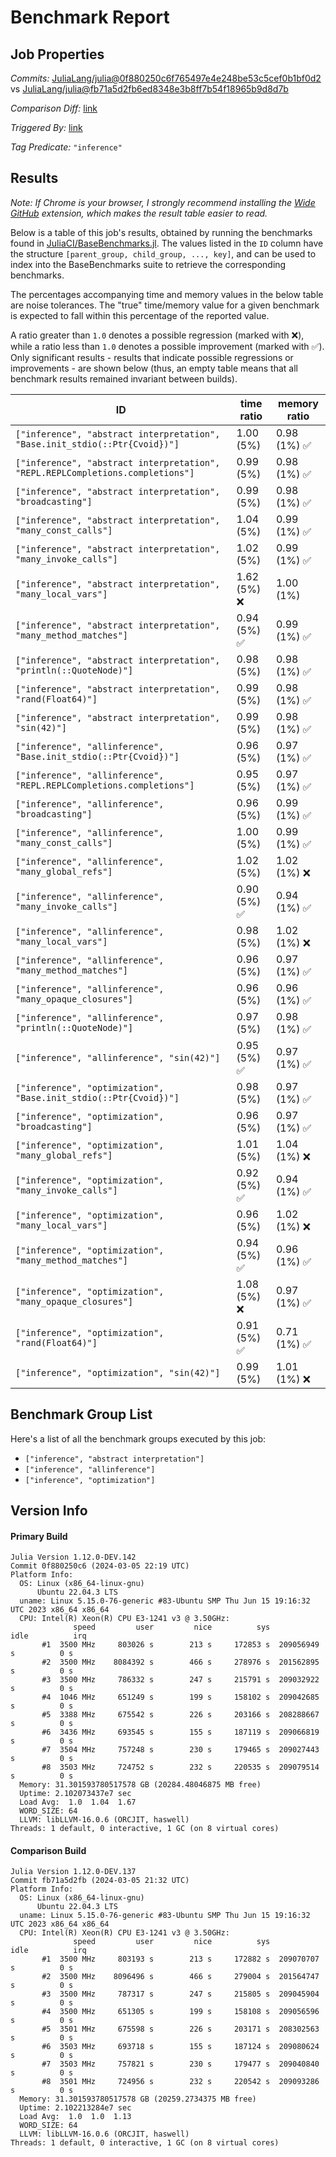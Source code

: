 # Benchmark Report

## Job Properties

*Commits:* [JuliaLang/julia@0f880250c6f765497e4e248be53c5cef0b1bf0d2](https://github.com/JuliaLang/julia/commit/0f880250c6f765497e4e248be53c5cef0b1bf0d2) vs [JuliaLang/julia@fb71a5d2fb6ed8348e3b8ff7b54f18965b9d8d7b](https://github.com/JuliaLang/julia/commit/fb71a5d2fb6ed8348e3b8ff7b54f18965b9d8d7b)

*Comparison Diff:* [link](https://github.com/JuliaLang/julia/compare/fb71a5d2fb6ed8348e3b8ff7b54f18965b9d8d7b..0f880250c6f765497e4e248be53c5cef0b1bf0d2)

*Triggered By:* [link](https://github.com/JuliaLang/julia/pull/52415#issuecomment-1979733891)

*Tag Predicate:* `"inference"`

## Results

*Note: If Chrome is your browser, I strongly recommend installing the [Wide GitHub](https://chrome.google.com/webstore/detail/wide-github/kaalofacklcidaampbokdplbklpeldpj?hl=en)
extension, which makes the result table easier to read.*

Below is a table of this job's results, obtained by running the benchmarks found in
[JuliaCI/BaseBenchmarks.jl](https://github.com/JuliaCI/BaseBenchmarks.jl). The values
listed in the `ID` column have the structure `[parent_group, child_group, ..., key]`,
and can be used to index into the BaseBenchmarks suite to retrieve the corresponding
benchmarks.

The percentages accompanying time and memory values in the below table are noise tolerances. The "true"
time/memory value for a given benchmark is expected to fall within this percentage of the reported value.

A ratio greater than `1.0` denotes a possible regression (marked with :x:), while a ratio less
than `1.0` denotes a possible improvement (marked with :white_check_mark:). Only significant results - results
that indicate possible regressions or improvements - are shown below (thus, an empty table means that all
benchmark results remained invariant between builds).

| ID | time ratio | memory ratio |
|----|------------|--------------|
| `["inference", "abstract interpretation", "Base.init_stdio(::Ptr{Cvoid})"]` | 1.00 (5%)  | 0.98 (1%) :white_check_mark: |
| `["inference", "abstract interpretation", "REPL.REPLCompletions.completions"]` | 0.99 (5%)  | 0.98 (1%) :white_check_mark: |
| `["inference", "abstract interpretation", "broadcasting"]` | 0.99 (5%)  | 0.98 (1%) :white_check_mark: |
| `["inference", "abstract interpretation", "many_const_calls"]` | 1.04 (5%)  | 0.99 (1%) :white_check_mark: |
| `["inference", "abstract interpretation", "many_invoke_calls"]` | 1.02 (5%)  | 0.99 (1%) :white_check_mark: |
| `["inference", "abstract interpretation", "many_local_vars"]` | 1.62 (5%) :x: | 1.00 (1%)  |
| `["inference", "abstract interpretation", "many_method_matches"]` | 0.94 (5%) :white_check_mark: | 0.99 (1%) :white_check_mark: |
| `["inference", "abstract interpretation", "println(::QuoteNode)"]` | 0.98 (5%)  | 0.98 (1%) :white_check_mark: |
| `["inference", "abstract interpretation", "rand(Float64)"]` | 0.99 (5%)  | 0.98 (1%) :white_check_mark: |
| `["inference", "abstract interpretation", "sin(42)"]` | 0.99 (5%)  | 0.98 (1%) :white_check_mark: |
| `["inference", "allinference", "Base.init_stdio(::Ptr{Cvoid})"]` | 0.96 (5%)  | 0.97 (1%) :white_check_mark: |
| `["inference", "allinference", "REPL.REPLCompletions.completions"]` | 0.95 (5%)  | 0.97 (1%) :white_check_mark: |
| `["inference", "allinference", "broadcasting"]` | 0.96 (5%)  | 0.99 (1%) :white_check_mark: |
| `["inference", "allinference", "many_const_calls"]` | 1.00 (5%)  | 0.99 (1%) :white_check_mark: |
| `["inference", "allinference", "many_global_refs"]` | 1.02 (5%)  | 1.02 (1%) :x: |
| `["inference", "allinference", "many_invoke_calls"]` | 0.90 (5%) :white_check_mark: | 0.94 (1%) :white_check_mark: |
| `["inference", "allinference", "many_local_vars"]` | 0.98 (5%)  | 1.02 (1%) :x: |
| `["inference", "allinference", "many_method_matches"]` | 0.96 (5%)  | 0.97 (1%) :white_check_mark: |
| `["inference", "allinference", "many_opaque_closures"]` | 0.96 (5%)  | 0.96 (1%) :white_check_mark: |
| `["inference", "allinference", "println(::QuoteNode)"]` | 0.97 (5%)  | 0.98 (1%) :white_check_mark: |
| `["inference", "allinference", "sin(42)"]` | 0.95 (5%) :white_check_mark: | 0.97 (1%) :white_check_mark: |
| `["inference", "optimization", "Base.init_stdio(::Ptr{Cvoid})"]` | 0.98 (5%)  | 0.97 (1%) :white_check_mark: |
| `["inference", "optimization", "broadcasting"]` | 0.96 (5%)  | 0.97 (1%) :white_check_mark: |
| `["inference", "optimization", "many_global_refs"]` | 1.01 (5%)  | 1.04 (1%) :x: |
| `["inference", "optimization", "many_invoke_calls"]` | 0.92 (5%) :white_check_mark: | 0.94 (1%) :white_check_mark: |
| `["inference", "optimization", "many_local_vars"]` | 0.96 (5%)  | 1.02 (1%) :x: |
| `["inference", "optimization", "many_method_matches"]` | 0.94 (5%) :white_check_mark: | 0.96 (1%) :white_check_mark: |
| `["inference", "optimization", "many_opaque_closures"]` | 1.08 (5%) :x: | 0.97 (1%) :white_check_mark: |
| `["inference", "optimization", "rand(Float64)"]` | 0.91 (5%) :white_check_mark: | 0.71 (1%) :white_check_mark: |
| `["inference", "optimization", "sin(42)"]` | 0.99 (5%)  | 1.01 (1%) :x: |

## Benchmark Group List

Here's a list of all the benchmark groups executed by this job:

- `["inference", "abstract interpretation"]`
- `["inference", "allinference"]`
- `["inference", "optimization"]`

## Version Info

#### Primary Build

```
Julia Version 1.12.0-DEV.142
Commit 0f880250c6 (2024-03-05 22:19 UTC)
Platform Info:
  OS: Linux (x86_64-linux-gnu)
      Ubuntu 22.04.3 LTS
  uname: Linux 5.15.0-76-generic #83-Ubuntu SMP Thu Jun 15 19:16:32 UTC 2023 x86_64 x86_64
  CPU: Intel(R) Xeon(R) CPU E3-1241 v3 @ 3.50GHz: 
              speed         user         nice          sys         idle          irq
       #1  3500 MHz     803026 s        213 s     172853 s  209056949 s          0 s
       #2  3500 MHz    8084392 s        466 s     278976 s  201562895 s          0 s
       #3  3500 MHz     786332 s        247 s     215791 s  209032922 s          0 s
       #4  1046 MHz     651249 s        199 s     158102 s  209042685 s          0 s
       #5  3388 MHz     675542 s        226 s     203166 s  208288667 s          0 s
       #6  3436 MHz     693545 s        155 s     187119 s  209066819 s          0 s
       #7  3504 MHz     757248 s        230 s     179465 s  209027443 s          0 s
       #8  3503 MHz     724752 s        232 s     220535 s  209079514 s          0 s
  Memory: 31.301593780517578 GB (20284.48046875 MB free)
  Uptime: 2.102073437e7 sec
  Load Avg:  1.0  1.04  1.67
  WORD_SIZE: 64
  LLVM: libLLVM-16.0.6 (ORCJIT, haswell)
Threads: 1 default, 0 interactive, 1 GC (on 8 virtual cores)

```

#### Comparison Build

```
Julia Version 1.12.0-DEV.137
Commit fb71a5d2fb (2024-03-05 21:32 UTC)
Platform Info:
  OS: Linux (x86_64-linux-gnu)
      Ubuntu 22.04.3 LTS
  uname: Linux 5.15.0-76-generic #83-Ubuntu SMP Thu Jun 15 19:16:32 UTC 2023 x86_64 x86_64
  CPU: Intel(R) Xeon(R) CPU E3-1241 v3 @ 3.50GHz: 
              speed         user         nice          sys         idle          irq
       #1  3500 MHz     803193 s        213 s     172882 s  209070707 s          0 s
       #2  3500 MHz    8096496 s        466 s     279004 s  201564747 s          0 s
       #3  3500 MHz     787317 s        247 s     215805 s  209045904 s          0 s
       #4  3500 MHz     651305 s        199 s     158108 s  209056596 s          0 s
       #5  3501 MHz     675598 s        226 s     203171 s  208302563 s          0 s
       #6  3503 MHz     693718 s        155 s     187124 s  209080624 s          0 s
       #7  3503 MHz     757821 s        230 s     179477 s  209040840 s          0 s
       #8  3501 MHz     724956 s        232 s     220542 s  209093286 s          0 s
  Memory: 31.301593780517578 GB (20259.2734375 MB free)
  Uptime: 2.102213284e7 sec
  Load Avg:  1.0  1.0  1.13
  WORD_SIZE: 64
  LLVM: libLLVM-16.0.6 (ORCJIT, haswell)
Threads: 1 default, 0 interactive, 1 GC (on 8 virtual cores)

```
